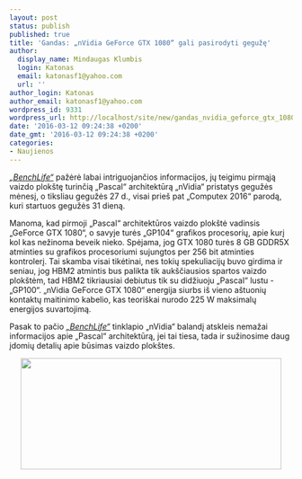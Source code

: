 ```yaml
---
layout: post
status: publish
published: true
title: 'Gandas: „nVidia GeForce GTX 1080“ gali pasirodyti gegužę'
author:
  display_name: Mindaugas Klumbis
  login: Katonas
  email: katonasf1@yahoo.com
  url: ''
author_login: Katonas
author_email: katonasf1@yahoo.com
wordpress_id: 9331
wordpress_url: http://localhost/site/new/gandas_nvidia_geforce_gtx_1080_gali_pasirodyti_geguze_/
date: '2016-03-12 09:24:38 +0200'
date_gmt: '2016-03-12 09:24:38 +0200'
categories:
- Naujienos
---
```

<p>
	<em><a href="https://benchlife.info/gp104-aka-nvidia-geforce-gtx-1080-will-ship-in-may-and-no-hbm2-031112016/">&bdquo;BenchLife&ldquo;</a></em> pažėrė labai intriguojančios informacijos, jų teigimu pirmąją vaizdo plok&scaron;tę turinčią &bdquo;Pascal&ldquo; architektūrą &bdquo;nVidia&ldquo; pristatys gegužės mėnesį, o tiksliau gegužės 27 d., visai prie&scaron; pat &bdquo;Computex 2016&ldquo; parodą, kuri startuos gegužės 31 dieną.</p>
<p>
	Manoma, kad pirmoji &bdquo;Pascal&ldquo; architektūros vaizdo plok&scaron;tė vadinsis &bdquo;GeForce GTX 1080&ldquo;, o savyje turės &bdquo;GP104&ldquo; grafikos procesorių, apie kurį kol kas nežinoma beveik nieko. Spėjama, jog GTX 1080 turės 8 GB GDDR5X atminties su grafikos procesoriumi sujungtos per 256 bit atminties kontrolerį. Tai skamba visai tikėtinai, nes tokių spekuliacijų buvo girdima ir seniau, jog HBM2 atmintis bus palikta tik auk&scaron;čiausios spartos vaizdo plok&scaron;tėm, tad HBM2 tikriausiai debiutus tik su didžiuoju &bdquo;Pascal&ldquo; lustu - &bdquo;GP100&ldquo;. &bdquo;nVidia GeForce GTX 1080&ldquo; energija siurbs i&scaron; vieno a&scaron;tuonių kontaktų maitinimo kabelio, kas teori&scaron;kai nurodo 225 W maksimalų energijos suvartojimą.</p>
<p>
	Pasak to pačio <em><a href="https://benchlife.info/gp104-aka-nvidia-geforce-gtx-1080-will-ship-in-may-and-no-hbm2-031112016/">&bdquo;BenchLife&ldquo;</a></em> tinklapio &bdquo;nVidia&ldquo; balandį atskleis nemažai informacijos apie &bdquo;Pascal&ldquo; architektūrą, jei tai tiesa, tada ir sužinosime daug įdomių detalių apie būsimas vaizdo plok&scaron;tes.</p>
<p style="text-align: center;">
	<a href="http://technews.lt/userfiles/GTX 1080.JPG"><img alt="" src="http://technews.lt/userfiles/GTX 1080.JPG" style="width: 464px; height: 198px;" /></a></p>
